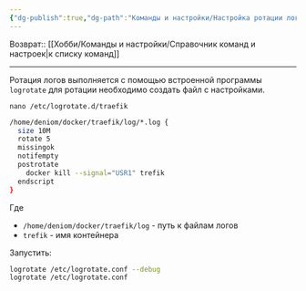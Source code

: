 ```yaml
---
{"dg-publish":true,"dg-path":"Команды и настройки/Настройка ротации логов Trefik.md","permalink":"/komandy-i-nastrojki/nastrojka-rotaczii-logov-trefik/"}
---
```


Возврат:: [[Хобби/Команды и настройки/Справочник команд и настроек\|к списку команд]]

---
Ротация логов выполняется с помощью встроенной программы `logrotate` для ротации необходимо создать файл с настройками.

```shell
nano /etc/logrotate.d/traefik
```

```sh
/home/deniom/docker/traefik/log/*.log {
  size 10M
  rotate 5
  missingok
  notifempty
  postrotate
    docker kill --signal="USR1" trefik
  endscript
}
```

Где
- `/home/deniom/docker/traefik/log` - путь к файлам логов
- `trefik` - имя контейнера

Запустить:
```sh
logrotate /etc/logrotate.conf --debug 
logrotate /etc/logrotate.conf
```